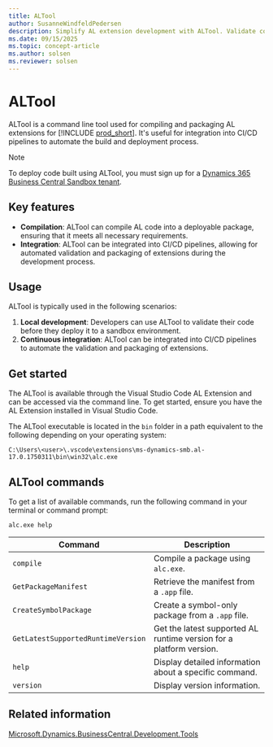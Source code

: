 ```yaml
---
title: ALTool
author: SusanneWindfeldPedersen
description: Simplify AL extension development with ALTool. Validate code, package extensions, and integrate into CI/CD pipelines for seamless deployment.
ms.date: 09/15/2025
ms.topic: concept-article
ms.author: solsen
ms.reviewer: solsen
---
```


# ALTool

ALTool is a command line tool used for compiling and packaging AL extensions for [!INCLUDE [prod_short](includes/prod_short.md)]. It's useful for integration into CI/CD pipelines to automate the build and deployment process.

> [!NOTE]  
> To deploy code built using ALTool, you must sign up for a [Dynamics 365 Business Central Sandbox tenant](https://aka.ms/getsandboxforbusinesscentral).

## Key features

- **Compilation**: ALTool can compile AL code into a deployable package, ensuring that it meets all necessary requirements.
- **Integration**: ALTool can be integrated into CI/CD pipelines, allowing for automated validation and packaging of extensions during the development process.

## Usage

ALTool is typically used in the following scenarios:

1. **Local development**: Developers can use ALTool to validate their code before they deploy it to a sandbox environment.
2. **Continuous integration**: ALTool can be integrated into CI/CD pipelines to automate the validation and packaging of extensions.

## Get started

The ALTool is available through the Visual Studio Code AL Extension and can be accessed via the command line. To get started, ensure you have the AL Extension installed in Visual Studio Code.

The ALTool executable is located in the `bin` folder in a path equivalent to the following depending on your operating system:

```
C:\Users\<user>\.vscode\extensions\ms-dynamics-smb.al-17.0.1750311\bin\win32\alc.exe
```

## ALTool commands

To get a list of available commands, run the following command in your terminal or command prompt:

```shell
alc.exe help
```

| Command                        | Description                                           |
|--------------------------------|-------------------------------------------------------|
| `compile`                      | Compile a package using `alc.exe`.  |
| `GetPackageManifest`           | Retrieve the manifest from a `.app` file.            |
| `CreateSymbolPackage`          | Create a symbol-only package from a `.app` file.     |
| `GetLatestSupportedRuntimeVersion` | Get the latest supported AL runtime version for a platform version. |
| `help`                         | Display detailed information about a specific command. |
| `version`                      | Display version information.                         |


## Related information

[Microsoft.Dynamics.BusinessCentral.Development.Tools](https://www.nuget.org/packages/Microsoft.Dynamics.BusinessCentral.Development.Tools)
